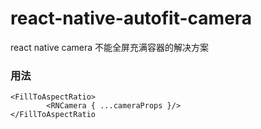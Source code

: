 # react-native-autofit-camera
react native camera 不能全屏充满容器的解决方案

### 用法
```
<FillToAspectRatio>
        <RNCamera { ...cameraProps }/>
</FillToAspectRatio
```
